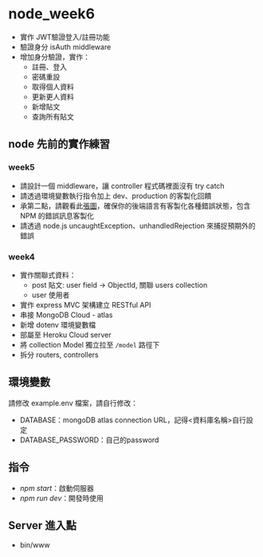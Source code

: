 # node_week6
- 實作 JWT驗證登入/註冊功能
- 驗證身分 isAuth middleware
- 增加身分驗證，實作：
  - 註冊、登入
  - 密碼重設
  - 取得個人資料
  - 更新更人資料
  - 新增貼文
  - 查詢所有貼文

## node 先前的實作練習

### week5
- 請設計一個 middleware，讓 controller 程式碼裡面沒有 try catch
- 請透過環境變數執行指令加上 dev、production 的客製化回饋
- 承第二點，請觀看此[張圖](https://whimsical.com/NJzhqQpRX1YcogzPz6ro5e "自訂錯誤")，確保你的後端語言有客製化各種錯誤狀態，包含 NPM 的錯誤訊息客製化
- 請透過 node.js uncaughtException、unhandledRejection 來捕捉預期外的錯誤

### week4
- 實作關聯式資料：
  - post 貼文: user field -> ObjectId, 關聯 users collection
  - user 使用者
- 實作 express MVC 架構建立 RESTful API
- 串接 MongoDB Cloud - atlas
- 新增 dotenv 環境變數檔
- 部屬至 Heroku Cloud server
- 將 collection Model 獨立拉至 `/model` 路徑下
- 拆分 routers, controllers

## 環境變數
請修改 example.env 檔案，請自行修改：
- DATABASE：mongoDB atlas connection URL，記得<資料庫名稱>自行設定
- DATABASE_PASSWORD：自己的password

## 指令
- *npm start*：啟動伺服器
- *npm run dev*：開發時使用

## Server 進入點
- bin/www
